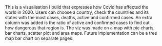 This is a visualisation I build that expresses how Covid has affected the world in 2020. Users can choose a country, check the countries and its states with the most cases, deaths, active and confirmed cases. An extra column was added is the ratio of active and confirmed cases to find out how dangerous that region is. The viz was made on a map with pie charts, bar charts, scatter plot and area maps.
Future implementation can be a tree map bar chart on separate pages.
